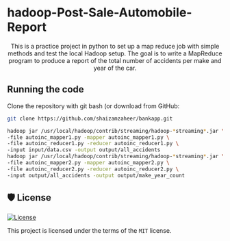 # hadoop-Post-Sale-Automobile-Report

<div align="center">


This is a practice project in python to set up a map reduce job with simple methods and test the local Hadoop setup. The goal is to write a MapReduce program to produce a report of the total number of accidents per make and year of the car.

</div>

## Running the code


Clone the repository with git bash (or download from GitHub:

```bash
git clone https://github.com/shaizamzaheer/bankapp.git

hadoop jar /usr/local/hadoop/contrib/streaming/hadoop-*streaming*.jar \
-file autoinc_mapper1.py -mapper autoinc_mapper1.py \
-file autoinc_reducer1.py -reducer autoinc_reducer1.py \
-input input/data.csv -output output/all_accidents
hadoop jar /usr/local/hadoop/contrib/streaming/hadoop-*streaming*.jar \
-file autoinc_mapper2.py -mapper autoinc_mapper2.py \
-file autoinc_reducer2.py -reducer autoinc_reducer2.py \
-input output/all_accidents -output output/make_year_count

```



## 🛡 License

[![License](https://img.shields.io/badge/license-MIT-green)](./LICENSE)

This project is licensed under the terms of the `MIT` license.
